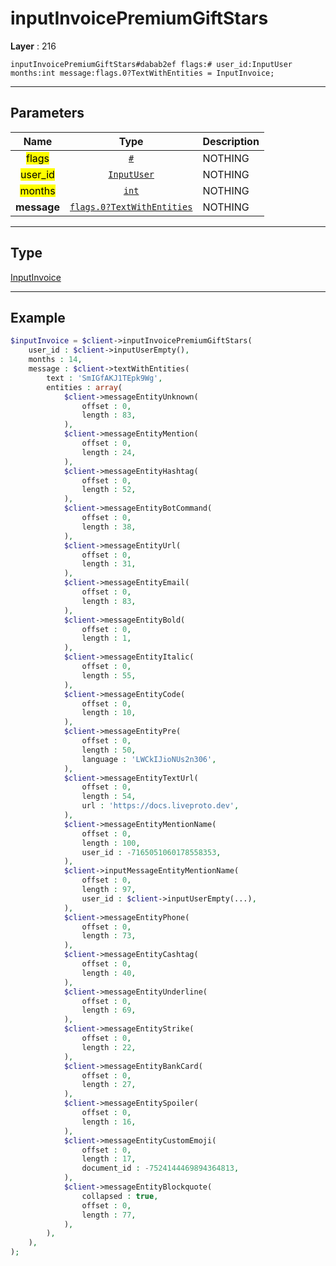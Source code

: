 # inputInvoicePremiumGiftStars

**Layer** : 216

```tl
inputInvoicePremiumGiftStars#dabab2ef flags:# user_id:InputUser months:int message:flags.0?TextWithEntities = InputInvoice;
```

---

## Parameters

| Name | Type | Description |
| :---: | :---: | :--- |
| <mark>flags</mark> | [`#`](type/#) | NOTHING |
| <mark>user_id</mark> | [`InputUser`](type/InputUser) | NOTHING |
| <mark>months</mark> | [`int`](type/int) | NOTHING |
| **message** | [`flags.0?TextWithEntities`](type/TextWithEntities) | NOTHING |

---

## Type

[InputInvoice](type/InputInvoice)

---

## Example

```php
$inputInvoice = $client->inputInvoicePremiumGiftStars(
	user_id : $client->inputUserEmpty(),
	months : 14,
	message : $client->textWithEntities(
		text : 'SmIGfAKJ1TEpk9Wg',
		entities : array(
			$client->messageEntityUnknown(
				offset : 0,
				length : 83,
			),
			$client->messageEntityMention(
				offset : 0,
				length : 24,
			),
			$client->messageEntityHashtag(
				offset : 0,
				length : 52,
			),
			$client->messageEntityBotCommand(
				offset : 0,
				length : 38,
			),
			$client->messageEntityUrl(
				offset : 0,
				length : 31,
			),
			$client->messageEntityEmail(
				offset : 0,
				length : 83,
			),
			$client->messageEntityBold(
				offset : 0,
				length : 1,
			),
			$client->messageEntityItalic(
				offset : 0,
				length : 55,
			),
			$client->messageEntityCode(
				offset : 0,
				length : 10,
			),
			$client->messageEntityPre(
				offset : 0,
				length : 50,
				language : 'LWCkIJioNUs2n306',
			),
			$client->messageEntityTextUrl(
				offset : 0,
				length : 54,
				url : 'https://docs.liveproto.dev',
			),
			$client->messageEntityMentionName(
				offset : 0,
				length : 100,
				user_id : -7165051060178558353,
			),
			$client->inputMessageEntityMentionName(
				offset : 0,
				length : 97,
				user_id : $client->inputUserEmpty(...),
			),
			$client->messageEntityPhone(
				offset : 0,
				length : 73,
			),
			$client->messageEntityCashtag(
				offset : 0,
				length : 40,
			),
			$client->messageEntityUnderline(
				offset : 0,
				length : 69,
			),
			$client->messageEntityStrike(
				offset : 0,
				length : 22,
			),
			$client->messageEntityBankCard(
				offset : 0,
				length : 27,
			),
			$client->messageEntitySpoiler(
				offset : 0,
				length : 16,
			),
			$client->messageEntityCustomEmoji(
				offset : 0,
				length : 17,
				document_id : -7524144469894364813,
			),
			$client->messageEntityBlockquote(
				collapsed : true,
				offset : 0,
				length : 77,
			),
		),
	),
);
```